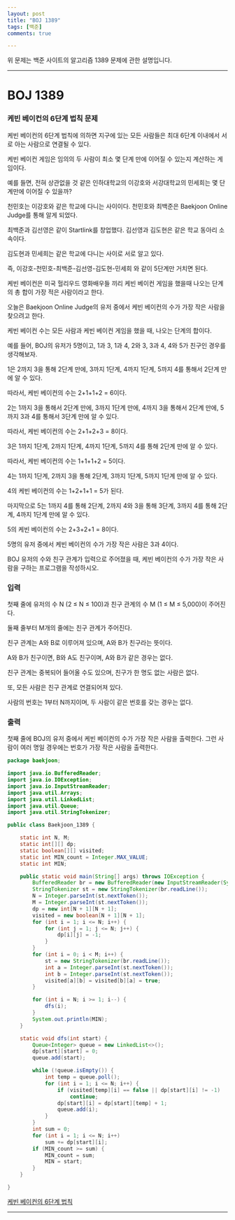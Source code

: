 ```yaml
---
layout: post
title: "BOJ 1389"
tags: [백준]
comments: true

---
```


위 문제는 백준 사이트의 알고리즘 1389 문제에 관한 설명입니다.<br>

---

# BOJ 1389
### 케빈 베이컨의 6단계 법칙 문제

케빈 베이컨의 6단계 법칙에 의하면 지구에 있는 모든 사람들은 최대 6단계 이내에서 서로 아는 사람으로 연결될 수 있다. 

케빈 베이컨 게임은 임의의 두 사람이 최소 몇 단계 만에 이어질 수 있는지 계산하는 게임이다.

예를 들면, 전혀 상관없을 것 같은 인하대학교의 이강호와 서강대학교의 민세희는 몇 단계만에 이어질 수 있을까?

천민호는 이강호와 같은 학교에 다니는 사이이다. 천민호와 최백준은 Baekjoon Online Judge를 통해 알게 되었다. 

최백준과 김선영은 같이 Startlink를 창업했다. 김선영과 김도현은 같은 학교 동아리 소속이다. 

김도현과 민세희는 같은 학교에 다니는 사이로 서로 알고 있다. 

즉, 이강호-천민호-최백준-김선영-김도현-민세희 와 같이 5단계만 거치면 된다.

케빈 베이컨은 미국 헐리우드 영화배우들 끼리 케빈 베이컨 게임을 했을때 나오는 단계의 총 합이 가장 적은 사람이라고 한다.

오늘은 Baekjoon Online Judge의 유저 중에서 케빈 베이컨의 수가 가장 작은 사람을 찾으려고 한다.

케빈 베이컨 수는 모든 사람과 케빈 베이컨 게임을 했을 때, 나오는 단계의 합이다.

예를 들어, BOJ의 유저가 5명이고, 1과 3, 1과 4, 2와 3, 3과 4, 4와 5가 친구인 경우를 생각해보자.

1은 2까지 3을 통해 2단계 만에, 3까지 1단계, 4까지 1단계, 5까지 4를 통해서 2단계 만에 알 수 있다. 

따라서, 케빈 베이컨의 수는 2+1+1+2 = 6이다.

2는 1까지 3을 통해서 2단계 만에, 3까지 1단계 만에, 4까지 3을 통해서 2단계 만에, 5까지 3과 4를 통해서 3단계 만에 알 수 있다. 

따라서, 케빈 베이컨의 수는 2+1+2+3 = 8이다.

3은 1까지 1단계, 2까지 1단계, 4까지 1단계, 5까지 4를 통해 2단계 만에 알 수 있다. 

따라서, 케빈 베이컨의 수는 1+1+1+2 = 5이다.

4는 1까지 1단계, 2까지 3을 통해 2단계, 3까지 1단계, 5까지 1단계 만에 알 수 있다. 

4의 케빈 베이컨의 수는 1+2+1+1 = 5가 된다.

마지막으로 5는 1까지 4를 통해 2단계, 2까지 4와 3을 통해 3단계, 3까지 4를 통해 2단계, 4까지 1단계 만에 알 수 있다. 

5의 케빈 베이컨의 수는 2+3+2+1 = 8이다.

5명의 유저 중에서 케빈 베이컨의 수가 가장 작은 사람은 3과 4이다.

BOJ 유저의 수와 친구 관계가 입력으로 주어졌을 때, 케빈 베이컨의 수가 가장 작은 사람을 구하는 프로그램을 작성하시오.

### 입력

첫째 줄에 유저의 수 N (2 ≤ N ≤ 100)과 친구 관계의 수 M (1 ≤ M ≤ 5,000)이 주어진다. 

둘째 줄부터 M개의 줄에는 친구 관계가 주어진다.

친구 관계는 A와 B로 이루어져 있으며, A와 B가 친구라는 뜻이다.

A와 B가 친구이면, B와 A도 친구이며, A와 B가 같은 경우는 없다.

친구 관계는 중복되어 들어올 수도 있으며, 친구가 한 명도 없는 사람은 없다.

또, 모든 사람은 친구 관계로 연결되어져 있다.

사람의 번호는 1부터 N까지이며, 두 사람이 같은 번호를 갖는 경우는 없다.


### 출력

첫째 줄에 BOJ의 유저 중에서 케빈 베이컨의 수가 가장 작은 사람을 출력한다. 그런 사람이 여러 명일 경우에는 번호가 가장 작은 사람을 출력한다.

```java
package baekjoon;

import java.io.BufferedReader;
import java.io.IOException;
import java.io.InputStreamReader;
import java.util.Arrays;
import java.util.LinkedList;
import java.util.Queue;
import java.util.StringTokenizer;

public class Baekjoon_1389 {

	static int N, M;
	static int[][] dp;
	static boolean[][] visited;
	static int MIN_count = Integer.MAX_VALUE;
	static int MIN;

	public static void main(String[] args) throws IOException {
		BufferedReader br = new BufferedReader(new InputStreamReader(System.in));
		StringTokenizer st = new StringTokenizer(br.readLine());
		N = Integer.parseInt(st.nextToken());
		M = Integer.parseInt(st.nextToken());
		dp = new int[N + 1][N + 1];
		visited = new boolean[N + 1][N + 1];
		for (int i = 1; i <= N; i++) {
			for (int j = 1; j <= N; j++) {
				dp[i][j] = -1;
			}
		}
		for (int i = 0; i < M; i++) {
			st = new StringTokenizer(br.readLine());
			int a = Integer.parseInt(st.nextToken());
			int b = Integer.parseInt(st.nextToken());
			visited[a][b] = visited[b][a] = true;
		}

		for (int i = N; i >= 1; i--) {
			dfs(i);
		}
		System.out.println(MIN);
	}

	static void dfs(int start) {
		Queue<Integer> queue = new LinkedList<>();
		dp[start][start] = 0;
		queue.add(start);

		while (!queue.isEmpty()) {
			int temp = queue.poll();
			for (int i = 1; i <= N; i++) {
				if (visited[temp][i] == false || dp[start][i] != -1)
					continue;
				dp[start][i] = dp[start][temp] + 1;
				queue.add(i);
			}
		}
		int sum = 0;
		for (int i = 1; i <= N; i++)
			sum += dp[start][i];
		if (MIN_count >= sum) {
			MIN_count = sum;
			MIN = start;
		}
	}

}

```


<a href="https://www.acmicpc.net/problem/1389">케빈 베이컨의 6단계 법칙</a>

---
